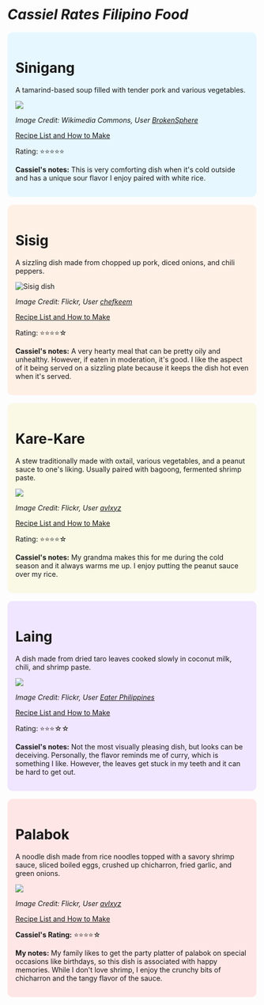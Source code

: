 
 <h1> <strong> <em>Cassiel Rates Filipino Food</em></strong> </h1>
<div style="background-color: #e6f7ff; padding:16px; margin:16px 0; border-radius:10px;">
  <h1><strong>Sinigang</strong></h1>
  <p>A tamarind-based soup filled with tender pork and various vegetables.</p>
  <img src="https://upload.wikimedia.org/wikipedia/commons/f/f5/Sinigang_na_Baboy_DSCF4234.jpg">
  <p><em>Image Credit: Wikimedia Commons, User <a href="https://commons.wikimedia.org/wiki/File:Sinigang_na_Baboy_DSCF4234.jpg" target="_blank">BrokenSphere</a></em></p>
  <a href="https://panlasangpinoy.com/pork-sinigang-na-baboy-recipe/" target="_blank">
    Recipe List and How to Make
  </a>
  <p>Rating: ⭐⭐⭐⭐⭐</p>
  <p><strong>Cassiel's notes:</strong> This is very comforting dish when it's cold outside and has a unique sour flavor I enjoy paired with white rice.</p>
</div>

<div style="background-color: #fff0e6; padding:16px; margin:16px 0; border-radius:10px;">
  <h1><strong>Sisig</strong></h1>
  <p>A sizzling dish made from chopped up pork, diced onions, and chili peppers.</p>
  <img src="https://live.staticflickr.com/4863/46166016514_c553d57f75_z.jpg" alt="Sisig dish">
  <p><em>Image Credit: Flickr, User <a href="https://www.flickr.com/photos/chefkeem/46166016514" target="_blank">chefkeem</a></em></p>
  <a href="https://www.iankewks.com/pork-belly-sisig/" target="_blank">
    Recipe List and How to Make
  </a>
  
  <p>Rating: ⭐⭐⭐⭐☆</p>
  <p><strong>Cassiel's notes:</strong> A very hearty meal that can be pretty oily and unhealthy. However, if eaten in moderation, it's good. I like the aspect of it being served on a sizzling plate because it keeps the dish hot even when it's served.</p>
</div>



<div style="background-color: #f9f9e6; padding:16px; margin:16px 0; border-radius:10px;">
  <h1><strong>Kare-Kare</strong></h1>
  <p>A stew traditionally made with oxtail, various vegetables, and a peanut sauce to one's liking. Usually paired with bagoong, fermented shrimp paste.</p>
  <img src="https://live.staticflickr.com/4128/4947287120_5849fa7655_b.jpg">
  <p><em>Image Credit: Flickr, User <a href="https://www.flickr.com/photos/avlxyz/4947287120" target="_blank">avlxyz</a></em></p>
  <a href="https://www.iankewks.com/kare-kare-filipino-peanut-oxtail-stew/" target="_blank">
    Recipe List and How to Make
  </a>
  <p>Rating: ⭐⭐⭐⭐☆</p>
  <p><strong>Cassiel's notes:</strong> My grandma makes this for me during the cold season and it always warms me up. I enjoy putting the peanut sauce over my rice.</p>
</div>

<div style="background-color: #f0e6ff; padding:16px; margin:16px 0; border-radius:10px;">
  <h1><strong>Laing</strong></h1>
  <p>A dish made from dried taro leaves cooked slowly in coconut milk, chili, and shrimp paste.</p>
  <img src="https://live.staticflickr.com/65535/32820573357_8a456b7eda_b.jpg">
  <p><em>Image Credit: Flickr, User <a href="https://www.flickr.com/photos/eaterphilippines/32820573357" target="_blank">Eater Philippines</a></em></p>
  <a href="https://www.foxyfolksy.com/authentic-laing-recipe-taro-leaves-coconut-milk/" target="_blank">
    Recipe List and How to Make
  </a>
  <p>Rating: ⭐⭐⭐☆☆</p>
  <p><strong>Cassiel's notes:</strong> Not the most visually pleasing dish, but looks can be deceiving. Personally, the flavor reminds me of curry, which is something I like. However, the leaves get stuck in my teeth and it can be hard to get out.</p>
</div>

<div style="background-color: #ffe6e6; padding:16px; margin:16px 0; border-radius:10px;">
  <h1><strong>Palabok</strong></h1>
  <p>A noodle dish made from rice noodles topped with a savory shrimp sauce, sliced boiled eggs, crushed up chicharron, fried garlic, and green onions.</p>
  <img src="https://live.staticflickr.com/3347/3214914402_14cc5ce7d3_b.jpg">
  <p><em>Image Credit: Flickr, User <a href="https://www.flickr.com/photos/avlxyz/3214914402" target="_blank">avlxyz</a></em></p>
  <a href="https://www.iankewks.com/pancit-palabok/" target="_blank">
    Recipe List and How to Make
  </a>
  <p><strong>Cassiel's Rating:</strong> ⭐⭐⭐⭐☆</p>
  <p><strong>My notes:</strong> My family likes to get the party platter of palabok on special occasions like birthdays, so this dish is associated with happy memories. While I don't love shrimp, I enjoy the crunchy bits of chicharron and the tangy flavor of the sauce.</p>
</div>
